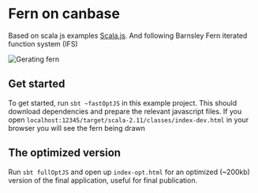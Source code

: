 # Fern on canbase 

Based on scala js examples [Scala.js](http://www.scala-js.org/).
And following Barnsley Fern iterated function system (IFS)

![Gerating fern](https://github.com/jonasanso/fern-scalajs/raw/master/recording.gif)

## Get started

To get started, run `sbt ~fastOptJS` in this example project. This should
download dependencies and prepare the relevant javascript files. If you open
`localhost:12345/target/scala-2.11/classes/index-dev.html` in your browser you will see the fern being drawn

## The optimized version

Run `sbt fullOptJS` and open up `index-opt.html` for an optimized (~200kb) version
of the final application, useful for final publication.

